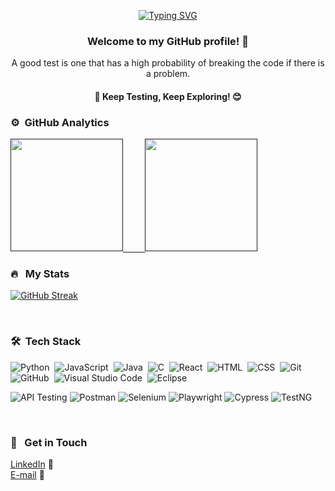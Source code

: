 <div align="center">
  
[![Typing SVG](https://readme-typing-svg.demolab.com?font=Fira+Code&pause=1000&&center=true&width=435&lines=+++++++++++++++++Hi%2C+I'm+Nimesha+%F0%9F%91%8B;Software+Quality+Assurance+Engineer;Constantly+learning+and+growing)](https://git.io/typing-svg)

</div>

<div align="center">

### Welcome to my GitHub profile! 👋

A good test is one that has a high probability of breaking the code if there is a problem.

#### 🎯 Keep Testing, Keep Exploring! 😊

</div>

### ⚙️ &nbsp;GitHub Analytics

<a href="">
  <img height="180em" src="https://github-readme-stats-eight-theta.vercel.app/api?username=kanimesha99&show_icons=true&theme=algolia&include_all_commits=true&count_private=true"/>
  &nbsp; &nbsp; &nbsp; &nbsp;
  <img height="180em" src="https://github-readme-stats-eight-theta.vercel.app/api/top-langs/?username=kanimesha99&layout=compact&langs_count=8&theme=algolia"/>
</a>

</br>

<div>
  
### 🔥 &nbsp; My Stats 

[![GitHub Streak](http://github-readme-streak-stats.herokuapp.com?user=kanimesha99&theme=dark&background=000000)](https://git.io/streak-stats)

</div>

</br>

<div>




<div>
  
### 🛠 &nbsp;Tech Stack

![Python](https://img.shields.io/badge/-Python-05122A?style=flat&logo=python)&nbsp;
![JavaScript](https://img.shields.io/badge/-JavaScript-05122A?style=flat&logo=javascript)&nbsp;
![Java](https://img.shields.io/badge/-Java-05122A?style=flat&logo=Java&logoColor=FFA518)&nbsp;
![C](https://img.shields.io/badge/-C-05122A?style=flat&logo=C&logoColor=A8B9CC)&nbsp;
![React](https://img.shields.io/badge/-React-05122A?style=flat&logo=react)&nbsp;
![HTML](https://img.shields.io/badge/-HTML-05122A?style=flat&logo=HTML5)&nbsp;
![CSS](https://img.shields.io/badge/-CSS-05122A?style=flat&logo=CSS3&logoColor=1572B6)&nbsp;
![Git](https://img.shields.io/badge/-Git-05122A?style=flat&logo=git)&nbsp;
![GitHub](https://img.shields.io/badge/-GitHub-05122A?style=flat&logo=github)&nbsp;
![Visual Studio Code](https://img.shields.io/badge/-Visual%20Studio%20Code-05122A?style=flat&logo=visual-studio-code&logoColor=007ACC)&nbsp;
![Eclipse](https://img.shields.io/badge/-Eclipse-05122A?style=flat&logo=eclipse-ide&logoColor=2C2255)


![API Testing](https://img.shields.io/badge/API-Testing-blue?style=flat&logo=api&logoColor=white)
![Postman](https://img.shields.io/badge/Postman-FF6C37?style=flat&logo=postman&logoColor=white)
![Selenium](https://img.shields.io/badge/Postman-FF6C37?style=flat&logo=postman&logoColor=white)
![Playwright](https://img.shields.io/badge/Playwright-2EAD33?style=for-the-badge&logo=playwright&logoColor=white)
![Cypress](https://img.shields.io/badge/Cypress-17202C?style=for-the-badge&logo=cypress&logoColor=white)
![TestNG](https://img.shields.io/badge/TestNG-FF7300?style=for-the-badge&logo=testng&logoColor=white)
</div>

</br>

<div>
  
### 🔭 &nbsp; Get in Touch

<a href="https://www.linkedin.com/in/nimesha-kumarapperuma-5927691ab/">LinkedIn</a> 💼</br>
<a href="nimeshamadhushani100@gmail.com">E-mail</a> 📧
</div>

